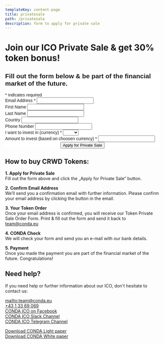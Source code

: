 ```yaml
---
templateKey: content-page
title: privatesale
path: /privatesale
description: form to apply for private sale
---
```

# Join our ICO Private Sale & get 30% token bonus!

<div class="textwidget custom-html-widget"><!-- Begin MailChimp Signup Form -->
<link href="//cdn-images.mailchimp.com/embedcode/classic-10_7.css" rel="stylesheet" type="text/css">
<style type="text/css">
	#mc_embed_signup{background:#fff; clear:left; font:14px Helvetica,Arial,sans-serif; }
	/* Add your own MailChimp form style overrides in your site stylesheet or in this style block.
	   We recommend moving this block and the preceding CSS link to the HEAD of your HTML file. */
</style>
<div id="mc_embed_signup">
<form action="https://online.us7.list-manage.com/subscribe/post?u=7756e216dd2606870dfb053c2&amp;id=abf258d993" method="post" id="mc-embedded-subscribe-form" name="mc-embedded-subscribe-form" class="validate" target="_blank" novalidate="novalidate">
    <div id="mc_embed_signup_scroll">
	<h2>Fill out the form below &amp; be part of the financial market of the future.</h2>
<div class="indicates-required"><span class="asterisk">*</span> indicates required</div>
<div class="mc-field-group">
	<label for="mce-EMAIL">Email Address  <span class="asterisk">*</span>
</label>
	<input type="email" value="" name="EMAIL" class="required email" id="mce-EMAIL" aria-required="true">
</div>
<div class="mc-field-group">
	<label for="mce-FNAME">First Name </label>
	<input type="text" value="" name="FNAME" class="" id="mce-FNAME">
</div>
<div class="mc-field-group">
	<label for="mce-LNAME">Last Name </label>
	<input type="text" value="" name="LNAME" class="" id="mce-LNAME">
</div>
<div class="mc-field-group">
	<label for="mce-COUNTRY">Country </label>
	<input type="text" value="" name="COUNTRY" class="" id="mce-COUNTRY">
</div>
<div class="mc-field-group">
	<label for="mce-PHONE">Phone Number </label>
	<input type="text" name="PHONE" class="" value="" id="mce-PHONE">
</div>
<div class="mc-field-group">
	<label for="mce-CURRENCY">I want to invest in (currency)  <span class="asterisk">*</span>
</label>
	<select name="CURRENCY" class="required" id="mce-CURRENCY" aria-required="true">
	<option value=""></option>
	<option value="EUR">EUR</option>
	<option value="ETH">ETH</option>
	</select>
</div>
<div class="mc-field-group">
	<label for="mce-AMOUNT">Amount to invest (based on choosen currency)  <span class="asterisk">*</span>
</label>
	<input type="number" name="AMOUNT" class="required" value="" id="mce-AMOUNT" aria-required="true">
</div>
	<div id="mce-responses" class="clear">
		<div class="response" id="mce-error-response" style="display:none"></div>
		<div class="response" id="mce-success-response" style="display:none"></div>
	</div>    <!-- real people should not fill this in and expect good things - do not remove this or risk form bot signups-->
    <div style="position: absolute; left: -5000px;" aria-hidden="true"><input type="text" name="b_7756e216dd2606870dfb053c2_abf258d993" tabindex="-1" value=""></div>
    <div class="clear" style="text-align: center;"><input type="submit" value="Apply for Private Sale" name="subscribe" id="mc-embedded-subscribe" class="btn btn-primary"></div>
    </div>
<div></div></form>
</div>
<script type="text/javascript" src="//s3.amazonaws.com/downloads.mailchimp.com/js/mc-validate.js"></script>
<script type="text/javascript">(function($) {window.fnames = new Array(); window.ftypes = new Array();fnames[0]='EMAIL';ftypes[0]='email';fnames[1]='FNAME';ftypes[1]='text';fnames[2]='LNAME';ftypes[2]='text';fnames[3]='COUNTRY';ftypes[3]='text';fnames[4]='PHONE';ftypes[4]='phone';fnames[5]='CURRENCY';ftypes[5]='dropdown';fnames[6]='AMOUNT';ftypes[6]='number';}(jQuery));var $mcj = jQuery.noConflict(true);</script>
<!--End mc_embed_signup--></div>

## How to buy CRWD Tokens:

**1. Apply for Private Sale**\
Fill out the form above and click the „Apply for Private Sale” button.

**2. Confirm Email Address**\
We’ll send you a confirmation email with further information. Please confirm your email address by clicking the button in the email.

**3. Your Token Order**\
Once your email address is confirmed, you will receive our Token Private  Sale Order Form. Print & fill out the form and send it back to team@conda.eu

**4. CONDA Check**\
We will check your form and send you an e-mail with our bank details.

**5. Payment**\
Once you made the payment you are part of the financial market of the future. Congratulations!

## Need help?

If you need help or further information about our ICO, don't hesitate to contact us:

<mailto:team@conda.eu>\
[+43 1 33 69 069](tel:+4313369069)\
[CONDA ICO on Facebook](https://www.facebook.com/crwdnetwork/)\
[CONDA ICO Slack Channel](http://bit.ly/2lgKuRa)\
[CONDA ICO Telegram Channel](https://t.me/conda_ico)

[Download CONDA Light paper](/img/CONDA-Light-paper.pdf)\
[Download CONDA White paper](/img/conda-white-paper.pdf)
